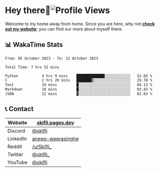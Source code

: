 # Hey there:wave:![Profile Views](https://komarev.com/ghpvc/?username=skifli)

Welcome to my home away from home. Since you are here, why not [**check out my website**](https://skifli.pages.dev); you can find our more about myself there.

## 📊 WakaTime Stats

<!--START_SECTION:waka-->

```txt
From: 05 October 2023 - To: 12 October 2023

Total Time: 7 hrs 52 mins

Python           4 hrs 9 mins    █████████████░░░░░░░░░░░░   52.65 %
C                2 hrs 20 mins   ███████▒░░░░░░░░░░░░░░░░░   29.78 %
Text             19 mins         █░░░░░░░░░░░░░░░░░░░░░░░░   04.13 %
Markdown         18 mins         █░░░░░░░░░░░░░░░░░░░░░░░░   03.83 %
JSON             12 mins         ▓░░░░░░░░░░░░░░░░░░░░░░░░   02.63 %
```

<!--END_SECTION:waka-->

## 📞 Contact

| Website  | [skifli.pages.dev](https://skifli.pages.dev)                       |
|----------|--------------------------------------------------------------------|
| Discord  | [@skifli](https://discord.com/users/1072069875993956372)           |
| LinkedIn | [aneeq-weerasinghe](https://www.linkedin.com/in/aneeq-weerasinghe) |
| Reddit   | [/u/Skifli_](https://www.reddit.com/user/skifli_)                  |
| Twitter  | [@skifli_](https://twitter.com/@skifli_)                           |
| YouTube  | [@skifli](https://www.youtube.com/channel/@skifli)                 |
